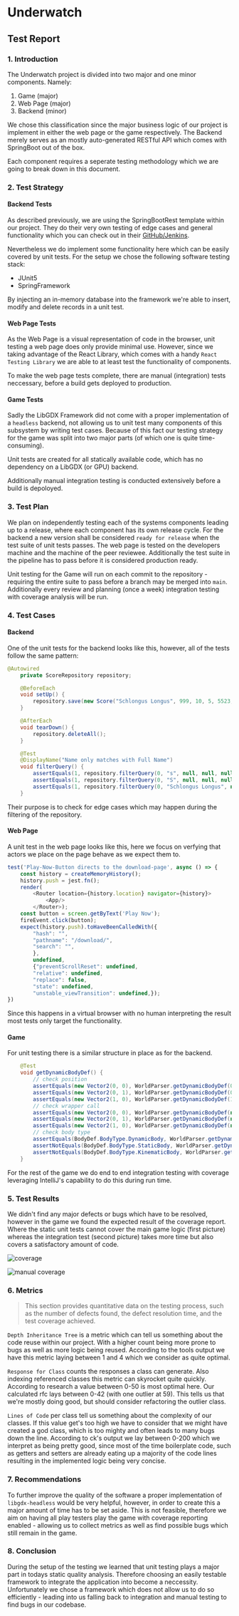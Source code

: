 # Underwatch

## Test Report

### 1. Introduction

The Underwatch project is divided into two major and one minor components. Namely:

1. Game (major)
2. Web Page (major)
3. Backend (minor)

We chose this classification since the major business logic of our project is implement in either the web page or the game respectively.
The Backend merely serves as an mostly auto-generated RESTful API which comes with SpringBoot out of the box.

Each component requires a seperate testing methodology which we are going to break down in this document.

### 2. Test Strategy

#### Backend Tests

As described previously, we are using the SpringBootRest template within our project. They do their very own testing of edge cases and general functionality which you can check out in their [GitHub/Jenkins](https://github.com/spring-projects/spring-data-rest).

Nevertheless we do implement some functionality here which can be easily covered by unit tests.
For the setup we chose the following software testing stack:

- JUnit5
- SpringFramework

By injecting an in-memory database into the framework we're able to insert, modify and delete records in a unit test.

#### Web Page Tests

As the Web Page is a visual representation of code in the browser, unit testing a web page does only provide minimal use.
However, since we taking advantage of the React Library, which comes with a handy `React Testing Library` we are able to at least test the functionality of components.

To make the web page tests complete, there are manual (integration) tests neccessary, before a build gets deployed to production.

#### Game Tests

Sadly the LibGDX Framework did not come with a proper implementation of a `headless` backend, not allowing us to unit test many components of this subsystem by writing test cases.
Because of this fact our testing strategy for the game was split into two major parts (of which one is quite time-consuming).

Unit tests are created for all statically available code, which has no dependency on a LibGDX (or GPU) backend.

Additionally manual integration testing is conducted extensively before a build is depoloyed.

### 3. Test Plan

We plan on independently testing each of the systems components leading up to a release, where each component has its own release cycle.
For the backend a new version shall be considered `ready for release` when the test suite of unit tests passes.
The web page is tested on the developers machine and the machine of the peer reviewee. Additionally the test suite in the pipeline has to pass before it is considered production ready.

Unit testing for the Game will run on each commit to the repository - requiring the entire suite to pass before a branch may be merged into `main`. Additionally every review and planning (once a week) integration testing with coverage analysis will be run.

### 4. Test Cases

#### Backend

One of the unit tests for the backend looks like this, however, all of the tests follow the same pattern:

```Java
@Autowired
    private ScoreRepository repository;

    @BeforeEach
    void setUp() {
        repository.save(new Score("Schlongus Longus", 999, 10, 5, 5523, 24, new Timestamp(new Date().getTime()), 100L));
    }

    @AfterEach
    void tearDown() {
        repository.deleteAll();
    }

    @Test
    @DisplayName("Name only matches with Full Name")
    void filterQuery() {
        assertEquals(1, repository.filterQuery(0, "s", null, null, null).getTotalElements());
        assertEquals(1, repository.filterQuery(0, "S", null, null, null).getTotalElements());
        assertEquals(1, repository.filterQuery(0, "Schlongus Longus", null, null, null).getTotalElements());
    }
```

Their purpose is to check for edge cases which may happen during the filtering of the repository.

#### Web Page

A unit test in the web page looks like this, here we focus on verfying that actors we place on the page behave as we expect them to.

```js
test('Play-Now-Button directs to the download-page', async () => {
    const history = createMemoryHistory();
    history.push = jest.fn();
    render(
        <Router location={history.location} navigator={history}>
            <App/>
        </Router>);
    const button = screen.getByText('Play Now');
    fireEvent.click(button);
    expect(history.push).toHaveBeenCalledWith({
        "hash": "",
        "pathname": "/download/",
        "search": "",
        },
        undefined,
        {"preventScrollReset": undefined,
        "relative": undefined,
        "replace": false,
        "state": undefined,
        "unstable_viewTransition": undefined,});
})
```

Since this happens in a virtual browser with no human interpreting the result most tests only target the functionality.

#### Game

For unit testing there is a similar structure in place as for the backend.

```Java
    @Test
    void getDynamicBodyDef() {
        // check position
        assertEquals(new Vector2(0, 0), WorldParser.getDynamicBodyDef(0, 0).position);
        assertEquals(new Vector2(0, 1), WorldParser.getDynamicBodyDef(0, 1).position);
        assertEquals(new Vector2(1, 0), WorldParser.getDynamicBodyDef(1, 0).position);
        // check wrapper call
        assertEquals(new Vector2(0, 0), WorldParser.getDynamicBodyDef(new Vector2(0, 0)).position);
        assertEquals(new Vector2(0, 1), WorldParser.getDynamicBodyDef(new Vector2(0, 1)).position);
        assertEquals(new Vector2(1, 0), WorldParser.getDynamicBodyDef(new Vector2(1, 0)).position);
        // check body type
        assertEquals(BodyDef.BodyType.DynamicBody, WorldParser.getDynamicBodyDef(0, 0).type);
        assertNotEquals(BodyDef.BodyType.StaticBody, WorldParser.getDynamicBodyDef(0, 0).type);
        assertNotEquals(BodyDef.BodyType.KinematicBody, WorldParser.getDynamicBodyDef(0, 0).type);
    }
```

For the rest of the game we do end to end integration testing with coverage leveraging IntelliJ's capability to do this during run time.

### 5. Test Results

We didn't find any major defects or bugs which have to be resolved, however in the game we found the expected result of the coverage report. Where the static unit tests cannot cover the main game logic (first picture) whereas the integration test (second picture) takes more time but also covers a satisfactory amount of code.

![coverage](coverage_game.png)

![manual coverage](coverage_manual.png)

### 6. Metrics

> This section provides quantitative data on the testing process, such as the number of defects found, the defect resolution time, and the test coverage achieved.

`Depth Inheritance Tree` is a metric which can tell us something about the code reuse within our project. With a higher count being more prone to bugs as well as more logic being reused. According to the tools output we have this metric laying between 1 and 4 which we consider as quite optimal.

`Response for Class` counts the responses a class can generate. Also indexing referenced classes this metric can skyrocket quite quickly. According to research a value between 0-50 is most optimal here. Our calculated rfc lays between 0-42 (with one outlier at 59). This tells us that we're mostly doing good, but should consider refactoring the outlier class.

`Lines of Code` per class tell us something about the complexity of our classes. If this value get's too high we have to consider that we might have created a god class, which is too mighty and often leads to many bugs down the line. According to ck's output we lay between 0-200 which we interpret as being pretty good, since most of the time boilerplate code, such as getters and setters are already eating up a majority of the code lines resulting in the implemented logic being very concise.

### 7. Recommendations

To further improve the quality of the software a proper implementation of `libgdx-headless` would be very helpful, however, in order to create this a major amount of time has to be set aside. This is not feasible, therefore we aim on having all play testers play the game with coverage reporting enabled - allowing us to collect metrics as well as find possible bugs which still remain in the game.

### 8. Conclusion

During the setup of the testing we learned that unit testing plays a major part in todays static quality analysis. Therefore choosing an easily testable framework to integrate the application into become a neccessity. Unfortunately we chose a framework which does not allow us to do so efficiently - leading into us falling back to integration and manual testing to find bugs in our codebase.

